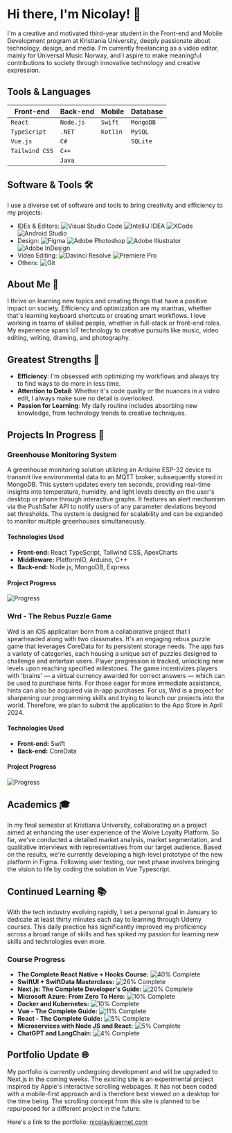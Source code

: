 # Hi there, I'm Nicolay! 👋

I'm a creative and motivated third-year student in the Front-end and Mobile Development program at Kristiania University, deeply passionate about technology, design, and media. I'm currently freelancing as a video editor, mainly for Universal Music Norway, and I aspire to make meaningful contributions to society through innovative technology and creative expression.

## Tools & Languages

| Front-end       | Back-end       | Mobile         | Database       |
|-----------------|----------------|----------------|----------------|
| `React`         | `Node.js`      | `Swift`        | `MongoDB`      |
| `TypeScript`    | `.NET`         | `Kotlin`       | `MySQL`        |
| `Vue.js`        | `C#`           |                | `SQLite`       |
| `Tailwind CSS`  | `C++`          |                |                |
|                 | `Java`         |                |                |

## Software & Tools 🛠️

I use a diverse set of software and tools to bring creativity and efficiency to my projects:

- IDEs & Editors: ![Visual Studio Code](https://img.shields.io/badge/VSCode-007ACC?style=for-the-badge&logo=visual-studio-code&logoColor=white) ![IntelliJ IDEA](https://img.shields.io/badge/IntelliJ-2C2C2C?style=for-the-badge&logo=intellij-idea&logoColor=white) ![XCode](https://img.shields.io/badge/XCode-1575F9?style=for-the-badge&logo=xcode&logoColor=white) ![Android Studio](https://img.shields.io/badge/Android%20Studio-3DDC84?style=for-the-badge&logo=android-studio&logoColor=white)
- Design: ![Figma](https://img.shields.io/badge/Figma-F24E1E?style=for-the-badge&logo=figma&logoColor=white) ![Adobe Photoshop](https://img.shields.io/badge/Photoshop-31A8FF?style=for-the-badge&logo=adobe-photoshop&logoColor=white) ![Adobe Illustrator](https://img.shields.io/badge/Illustrator-FF9A00?style=for-the-badge&logo=adobe-illustrator&logoColor=white) ![Adobe InDesign](https://img.shields.io/badge/InDesign-EE3D8F?style=for-the-badge&logo=adobe-indesign&logoColor=white)
- Video Editing: ![Davinci Resolve](https://img.shields.io/badge/Davinci%20Resolve-FFFFFF?style=for-the-badge&logo=davinci-resolve&logoColor=black) ![Premiere Pro](https://img.shields.io/badge/Premiere%20Pro-9999FF?style=for-the-badge&logo=adobe-premiere-pro&logoColor=white)
- Others: ![Git](https://img.shields.io/badge/Git-F05032?style=for-the-badge&logo=git&logoColor=white)

## About Me 📖

I thrive on learning new topics and creating things that have a positive impact on society. Efficiency and optimization are my mantras, whether that's learning keyboard shortcuts or creating smart workflows. I love working in teams of skilled people, whether in full-stack or front-end roles. My experience spans IoT technology to creative pursuits like music, video editing, writing, drawing, and photography.

## Greatest Strengths 💪

- **Efficiency**: I'm obsessed with optimizing my workflows and always try to find ways to do more in less time.
- **Attention to Detail**: Whether it's code quality or the nuances in a video edit, I always make sure no detail is overlooked.
- **Passion for Learning**: My daily routine includes absorbing new knowledge, from technology trends to creative techniques.

## Projects In Progress 🚀

### Greenhouse Monitoring System

A greenhouse monitoring solution utilizing an Arduino ESP-32 device to transmit live environmental data to an MQTT broker, subsequently stored in MongoDB. This system updates every ten seconds, providing real-time insights into temperature, humidity, and light levels directly on the user's desktop or phone through interactive graphs. It features an alert mechanism via the PushSafer API to notify users of any parameter deviations beyond set thresholds. The system is designed for scalability and can be expanded to monitor multiple greenhouses simultaneously.

#### Technologies Used

- **Front-end:** React TypeScript, Tailwind CSS, ApexCharts
- **Middleware:** PlatformIO, Arduino, C++
- **Back-end:** Node.js, MongoDB, Express

#### Project Progress
  
![Progress](https://img.shields.io/badge/Progress-90%25-red)

### Wrd - The Rebus Puzzle Game

Wrd is an iOS application born from a collaborative project that I spearheaded along with two classmates. It's an engaging rebus puzzle game that leverages CoreData for its persistent storage needs. The app has a variety of categories, each housing a unique set of puzzles designed to challenge and entertain users. Player progression is tracked, unlocking new levels upon reaching specified milestones. The game incentivizes players with 'brains' — a virtual currency awarded for correct answers — which can be used to purchase hints. For those eager for more immediate assistance, hints can also be acquired via in-app purchases. For us, Wrd is a project for sharpening our programming skills and trying to launch our projects into the world. Therefore, we plan to submit the application to the App Store in April 2024.

#### Technologies Used

- **Front-end:** Swift
- **Back-end:** CoreData

#### Project Progress

![Progress](https://img.shields.io/badge/Progress-30%25-orange)

## Academics 🎓

In my final semester at Kristiania University, collaborating on a project aimed at enhancing the user experience of the Wolve Loyalty Platform. So far, we've conducted a detailed market analysis, market segmentation, and qualitative interviews with representatives from our target audience. Based on the results, we're currently developing a high-level prototype of the new platform in Figma. Following user testing, our next phase involves bringing the vision to life by coding the solution in Vue Typescript.

## Continued Learning 📚

With the tech industry evolving rapidly, I set a personal goal in January to dedicate at least thirty minutes each day to learning through Udemy courses. This daily practice has significantly improved my proficiency across a broad range of skills and has spiked my passion for learning new skills and technologies even more.

### Course Progress

- **The Complete React Native + Hooks Course:** ![40% Complete](https://img.shields.io/badge/Progress-40%25-orange?style=flat-square)
- **SwiftUI + SwiftData Masterclass:** ![26% Complete](https://img.shields.io/badge/Progress-26%25-orange?style=flat-square)
- **Next.js: The Complete Developer's Guide:** ![20% Complete](https://img.shields.io/badge/Progress-20%25-orange?style=flat-square)
- **Microsoft Azure: From Zero To Hero:** ![10% Complete](https://img.shields.io/badge/Progress-10%25-orange?style=flat-square)
- **Docker and Kubernetes:** ![10% Complete](https://img.shields.io/badge/Progress-10%25-orange?style=flat-square)
- **Vue - The Complete Guide:** ![11% Complete](https://img.shields.io/badge/Progress-11%25-orange?style=flat-square)
- **React - The Complete Guide:** ![5% Complete](https://img.shields.io/badge/Progress-5%25-orange?style=flat-square)
- **Microservices with Node JS and React:** ![5% Complete](https://img.shields.io/badge/Progress-5%25-orange?style=flat-square)
- **ChatGPT and LangChain:** ![4% Complete](https://img.shields.io/badge/Progress-4%25-orange?style=flat-square)

## Portfolio Update 🌐

My portfolio is currently undergoing development and will be upgraded to Next.js in the coming weeks. The existing site is an experimental project inspired by Apple's interactive scrolling webpages. It has not been coded with a mobile-first approach and is therefore best viewed on a desktop for the time being. The scrolling concept from this site is planned to be repurposed for a different project in the future.

Here's a link to the portfolio: [nicolaykjaernet.com](https://www.nicolaykjaernet.com)
